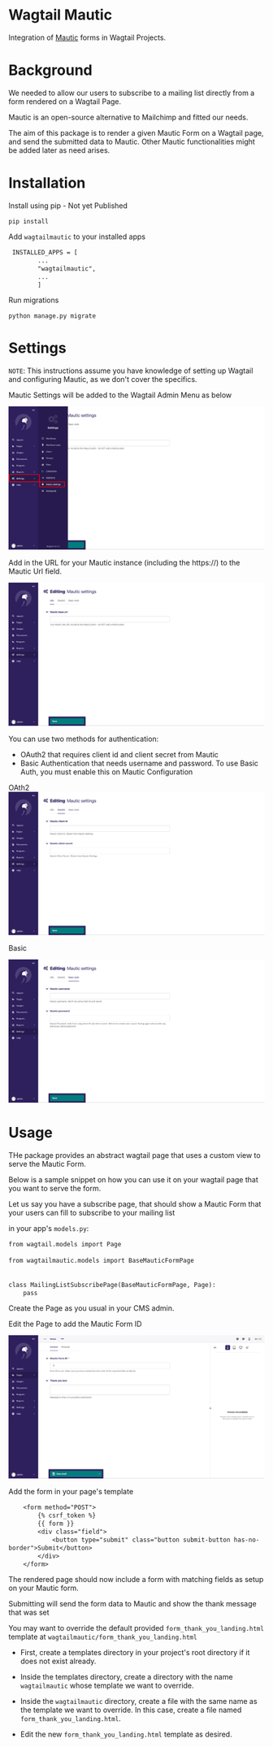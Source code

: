 # Wagtail Mautic
Integration of [Mautic](https://github.com/mautic/mautic) forms in Wagtail Projects.

# Background

We needed to allow our users to subscribe to a mailing list directly from a form rendered on a Wagtail Page.

Mautic is an open-source alternative to Mailchimp and fitted our needs. 

The aim of this package is to render a given Mautic Form on a Wagtail page, and send the submitted data to Mautic.
Other Mautic functionalities might be added later as need arises.


# Installation
Install using pip - Not yet Published

```
pip install  
```

Add `wagtailmautic` to your installed apps

```
 INSTALLED_APPS = [
        ...
        "wagtailmautic",
        ...
        ]
```


Run migrations
```
python manage.py migrate
```

# Settings

`NOTE`: This instructions assume you have knowledge of setting up Wagtail and configuring Mautic, as we don't cover the specifics.

Mautic Settings will be added to the Wagtail Admin Menu as below

![Navigation in Wagtail admin](screenshots/locate_mautic_settings.png)

Add in the URL for your Mautic instance (including the https://) to the Mautic Url field.

![Set Mautic Base Url](screenshots/base_url.png)

You can use two methods for authentication:

- OAuth2 that requires client id and client secret from Mautic
- Basic Authentication that needs username and password. To use Basic Auth, you must enable this on Mautic Configuration

OAth2
![OAuth2](screenshots/oauth.png)

Basic 

![Basic](screenshots/basic.png)


# Usage

THe package provides an abstract wagtail page that uses a custom view to serve the Mautic Form.

Below is a sample snippet on how you can use it on your wagtail page that you want to serve the form.

Let us say you have a subscribe page, that should show a Mautic Form that your users can fill to subscribe to your mailing list

in your app's `models.py`:
```
from wagtail.models import Page

from wagtailmautic.models import BaseMauticFormPage


class MailingListSubscribePage(BaseMauticFormPage, Page):
    pass
```


Create the Page as you usual in your CMS admin.

Edit the Page to add the Mautic Form ID

![Form Page](screenshots/form_page.png)

Add the form in your page's template

```
    <form method="POST">
        {% csrf_token %}
        {{ form }}
        <div class="field">
            <button type="submit" class="button submit-button has-no-border">Submit</button>
        </div>
    </form>

```
The rendered page should now include a form with matching fields as setup on your Mautic form.

Submitting will send the form data to Mautic and show the thank message that was set

You may want to override the default provided `form_thank_you_landing.html` template at `wagtailmautic/form_thank_you_landing.html`

- First, create a templates directory in your project's root directory if it does not exist already.

- Inside the templates directory, create a directory with the name `wagtailmautic` whose template we want to override. 

- Inside the `wagtailmautic` directory, create a file with the same name as the template we want to override. In this case, create a file named `form_thank_you_landing.html`.

- Edit the new `form_thank_you_landing.html` template as desired.

